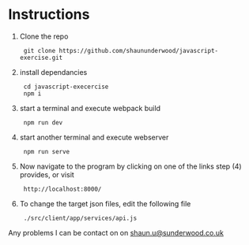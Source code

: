 # Instructions
1. Clone the repo

        git clone https://github.com/shaununderwood/javascript-exercise.git

2. install dependancies

        cd javascript-execercise
        npm i

3. start a terminal and execute webpack build

        npm run dev

4. start another terminal and execute webserver

        npm run serve

5. Now navigate to the program by clicking on one of the links step (4) provides, or visit

        http://localhost:8000/

6. To change the target json files, edit the following file

        ./src/client/app/services/api.js

Any problems I can be contact on on shaun.u@sunderwood.co.uk
